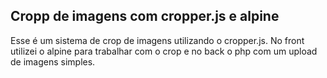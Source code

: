 ## Cropp de imagens com cropper.js e alpine

Esse é um sistema de crop de imagens utilizando o cropper.js.
No front utilizei o alpine para trabalhar com o crop e no back o php com um upload de imagens simples.
